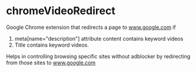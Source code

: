 # chromeVideoRedirect
Google Chrome extension that redirects a page to www.google.com if 
1. meta[name="description"] attribute content contains keyword videos 
2. Title contains keyword videos.

Helps in controlling browsing specific sites without adblocker by redirecting from those sites to www.google.com
